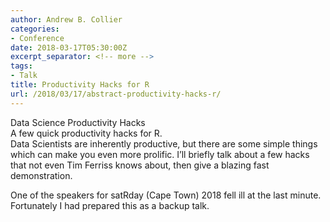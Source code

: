 ```yaml
---
author: Andrew B. Collier
categories:
- Conference
date: 2018-03-17T05:30:00Z
excerpt_separator: <!-- more -->
tags:
- Talk
title: Productivity Hacks for R
url: /2018/03/17/abstract-productivity-hacks-r/
---
```


<div class="talk">
	<div class="title">
	Data Science Productivity Hacks
	</div>
	<div class="abstract">
	A few quick productivity hacks for R.
	</div>
	<div class="description">
	Data Scientists are inherently productive, but there are some simple things which can make you even more prolific. I’ll briefly talk about a few hacks that not even Tim Ferriss knows about, then give a blazing fast demonstration.
	</div>
</div>

One of the speakers for satRday (Cape Town) 2018 fell ill at the last minute. Fortunately I had prepared this as a backup talk.